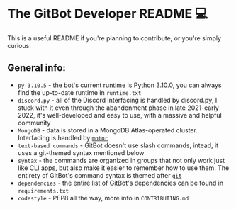 # The GitBot Developer README 💻
This is a useful README if you're planning to contribute, or you're simply curious.

## General info:
- `py-3.10.5` - the bot's current runtime is Python 3.10.0, you can always find the up-to-date runtime in `runtime.txt`
- `discord.py` - all of the Discord interfacing is handled by discord.py, I stuck with it even through the abandonment phase in late 2021-early 2022, it's well-developed and easy to use, with a massive and helpful community
- `MongoDB` - data is stored in a MongoDB Atlas-operated cluster. Interfacing is handled by [`motor`](https://motor.readthedocs.io/en/stable/)
- `text-based commands` - GitBot doesn't use slash commands, intead, it uses a git-themed syntax mentioned below
- `syntax` - the commands are organized in groups that not only work just like CLI apps, but also make it easier to remember how to use them. The entirety of GitBot's command syntax is themed after [`git`](https://git-scm.com/)
- `dependencies` - the entire list of GitBot's dependencies can be found in `requirements.txt`
- `codestyle` - PEP8 all the way, more info in `CONTRIBUTING.md`
